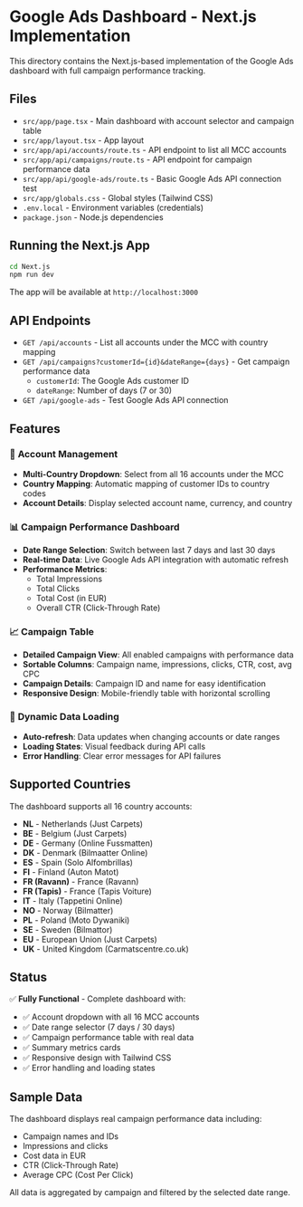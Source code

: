 # Google Ads Dashboard - Next.js Implementation

This directory contains the Next.js-based implementation of the Google Ads dashboard with full campaign performance tracking.

## Files

- `src/app/page.tsx` - Main dashboard with account selector and campaign table
- `src/app/layout.tsx` - App layout
- `src/app/api/accounts/route.ts` - API endpoint to list all MCC accounts
- `src/app/api/campaigns/route.ts` - API endpoint for campaign performance data
- `src/app/api/google-ads/route.ts` - Basic Google Ads API connection test
- `src/app/globals.css` - Global styles (Tailwind CSS)
- `.env.local` - Environment variables (credentials)
- `package.json` - Node.js dependencies

## Running the Next.js App

```bash
cd Next.js
npm run dev
```

The app will be available at `http://localhost:3000`

## API Endpoints

- `GET /api/accounts` - List all accounts under the MCC with country mapping
- `GET /api/campaigns?customerId={id}&dateRange={days}` - Get campaign performance data
  - `customerId`: The Google Ads customer ID
  - `dateRange`: Number of days (7 or 30)
- `GET /api/google-ads` - Test Google Ads API connection

## Features

### 🎯 **Account Management**
- **Multi-Country Dropdown**: Select from all 16 accounts under the MCC
- **Country Mapping**: Automatic mapping of customer IDs to country codes
- **Account Details**: Display selected account name, currency, and country

### 📊 **Campaign Performance Dashboard**
- **Date Range Selection**: Switch between last 7 days and last 30 days
- **Real-time Data**: Live Google Ads API integration with automatic refresh
- **Performance Metrics**: 
  - Total Impressions
  - Total Clicks  
  - Total Cost (in EUR)
  - Overall CTR (Click-Through Rate)

### 📈 **Campaign Table**
- **Detailed Campaign View**: All enabled campaigns with performance data
- **Sortable Columns**: Campaign name, impressions, clicks, CTR, cost, avg CPC
- **Campaign Details**: Campaign ID and name for easy identification
- **Responsive Design**: Mobile-friendly table with horizontal scrolling

### 🔄 **Dynamic Data Loading**
- **Auto-refresh**: Data updates when changing accounts or date ranges
- **Loading States**: Visual feedback during API calls
- **Error Handling**: Clear error messages for API failures

## Supported Countries

The dashboard supports all 16 country accounts:
- **NL** - Netherlands (Just Carpets)
- **BE** - Belgium (Just Carpets)
- **DE** - Germany (Online Fussmatten)
- **DK** - Denmark (Bilmaatter Online)
- **ES** - Spain (Solo Alfombrillas)
- **FI** - Finland (Auton Matot)
- **FR (Ravann)** - France (Ravann)
- **FR (Tapis)** - France (Tapis Voiture)
- **IT** - Italy (Tappetini Online)
- **NO** - Norway (Bilmatter)
- **PL** - Poland (Moto Dywaniki)
- **SE** - Sweden (Bilmattor)
- **EU** - European Union (Just Carpets)
- **UK** - United Kingdom (Carmatscentre.co.uk)

## Status

✅ **Fully Functional** - Complete dashboard with:
- ✅ Account dropdown with all 16 MCC accounts
- ✅ Date range selector (7 days / 30 days)
- ✅ Campaign performance table with real data
- ✅ Summary metrics cards
- ✅ Responsive design with Tailwind CSS
- ✅ Error handling and loading states

## Sample Data

The dashboard displays real campaign performance data including:
- Campaign names and IDs
- Impressions and clicks
- Cost data in EUR
- CTR (Click-Through Rate)
- Average CPC (Cost Per Click)

All data is aggregated by campaign and filtered by the selected date range. 